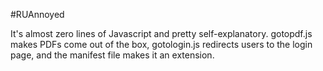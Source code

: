 #RUAnnoyed

It's almost zero lines of Javascript and pretty self-explanatory. gotopdf.js makes PDFs come out of the box, gotologin.js redirects users to the login page, and the manifest file makes it an extension.